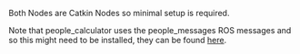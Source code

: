 Both Nodes are Catkin Nodes so minimal setup is required.

Note that people_calculator uses the people_messages ROS messages and so this might need to be installed, they can be found [here](http://wiki.ros.org/people_msgs).